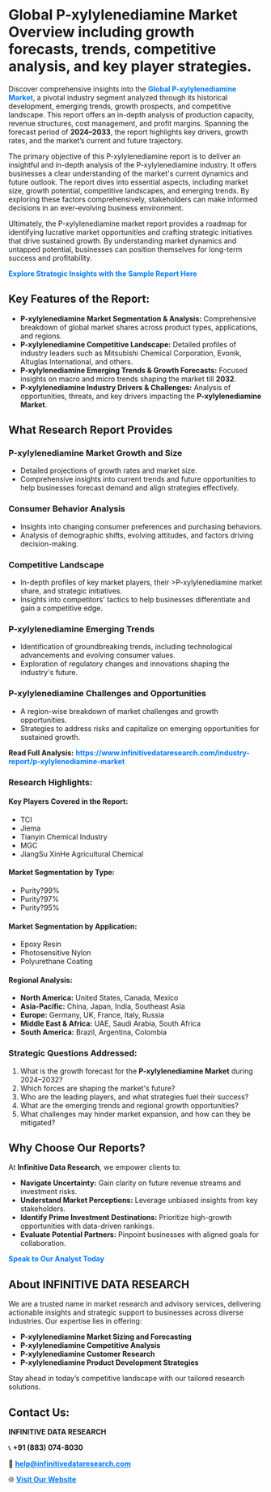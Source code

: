 <h1>Global P-xylylenediamine Market Overview including growth forecasts, trends, competitive analysis, and key player strategies.</h1>
<p>
Discover comprehensive insights into the 
<a href="https://www.infinitivedataresearch.com/industry-report/p-xylylenediamine-market" rel="dofollow" style="color: #007BFF; text-decoration: none;"><strong>Global P-xylylenediamine Market</strong></a>, a pivotal industry segment analyzed through its historical development, emerging trends, growth prospects, and competitive landscape. This report offers an in-depth analysis of production capacity, revenue structures, cost management, and profit margins. Spanning the forecast period of <strong>2024–2033</strong>, the report highlights key drivers, growth rates, and the market’s current and future trajectory.
</p>
<p>
The primary objective of this P-xylylenediamine report is to deliver an insightful and in-depth analysis of the P-xylylenediamine industry. It offers businesses a clear understanding of the market's current dynamics and future outlook. The report dives into essential aspects, including market size, growth potential, competitive landscapes, and emerging trends. By exploring these factors comprehensively, stakeholders can make informed decisions in an ever-evolving business environment.
</p>
<p>
Ultimately, the P-xylylenediamine market report provides a roadmap for identifying lucrative market opportunities and crafting strategic initiatives that drive sustained growth. By understanding market dynamics and untapped potential, businesses can position themselves for long-term success and profitability.
</p>
<p>
<a href="https://www.infinitivedataresearch.com/request-sample/reportId=105859" style="color: #007BFF; text-decoration: none;"><strong>Explore Strategic Insights with the Sample Report Here</strong></a>
</p>

<h2>Key Features of the Report:</h2>
<ul>
<li><strong>P-xylylenediamine Market Segmentation & Analysis:</strong> Comprehensive breakdown of global market shares across product types, applications, and regions.</li>
<li><strong>P-xylylenediamine Competitive Landscape:</strong> Detailed profiles of industry leaders such as Mitsubishi Chemical Corporation, Evonik, Altuglas International, and others.</li>
<li><strong>P-xylylenediamine Emerging Trends & Growth Forecasts:</strong> Focused insights on macro and micro trends shaping the market till <strong>2032</strong>.</li>
<li><strong>P-xylylenediamine Industry Drivers & Challenges:</strong> Analysis of opportunities, threats, and key drivers impacting the <strong>P-xylylenediamine Market</strong>.</li>
</ul>

<h2>What Research Report Provides</h2>
<h3>P-xylylenediamine Market Growth and Size</h3>
<ul>
<li>Detailed projections of growth rates and market size.</li>
<li>Comprehensive insights into current trends and future opportunities to help businesses forecast demand and align strategies effectively.</li>
</ul>

<h3>Consumer Behavior Analysis</h3>
<ul>
<li>Insights into changing consumer preferences and purchasing behaviors.</li>
<li>Analysis of demographic shifts, evolving attitudes, and factors driving decision-making.</li>
</ul>

<h3>Competitive Landscape</h3>
<ul>
<li>In-depth profiles of key market players, their >P-xylylenediamine market share, and strategic initiatives.</li>
<li>Insights into competitors' tactics to help businesses differentiate and gain a competitive edge.</li>
</ul>

<h3>P-xylylenediamine Emerging Trends</h3>
<ul>
<li>Identification of groundbreaking trends, including technological advancements and evolving consumer values.</li>
<li>Exploration of regulatory changes and innovations shaping the industry's future.</li>
</ul>

<h3>P-xylylenediamine Challenges and Opportunities</h3>
<ul>
<li>A region-wise breakdown of market challenges and growth opportunities.</li>
<li>Strategies to address risks and capitalize on emerging opportunities for sustained growth.</li>
</ul>
<p><strong>Read Full Analysis:</strong> <a href="https://www.infinitivedataresearch.com/industry-report/p-xylylenediamine-market" rel="dofollow" style="color: #007BFF; text-decoration: none;"><strong>https://www.infinitivedataresearch.com/industry-report/p-xylylenediamine-market</strong></a></p>
<h3>Research Highlights:</h3>
<h4>Key Players Covered in the Report:</h4>
<ul><li>TCI</li><li>Jiema</li><li>Tianyin Chemical Industry</li><li>MGC</li><li>JiangSu XinHe Agricultural Chemical</li></ul>
<h4>Market Segmentation by Type:</h4>
<ul><li>Purity?99%</li><li>Purity?97%</li><li>Purity?95%</li></ul>
<h4>Market Segmentation by Application:</h4>
<ul><li>Epoxy Resin</li><li>Photosensitive Nylon</li><li>Polyurethane Coating</li></ul>

<h4>Regional Analysis:</h4>
<ul>
<li><strong>North America:</strong> United States, Canada, Mexico</li>
<li><strong>Asia-Pacific:</strong> China, Japan, India, Southeast Asia</li>
<li><strong>Europe:</strong> Germany, UK, France, Italy, Russia</li>
<li><strong>Middle East & Africa:</strong> UAE, Saudi Arabia, South Africa</li>
<li><strong>South America:</strong> Brazil, Argentina, Colombia</li>
</ul>

<h3>Strategic Questions Addressed:</h3>
<ol>
<li>What is the growth forecast for the <strong>P-xylylenediamine Market</strong> during 2024–2032?</li>
<li>Which forces are shaping the market's future?</li>
<li>Who are the leading players, and what strategies fuel their success?</li>
<li>What are the emerging trends and regional growth opportunities?</li>
<li>What challenges may hinder market expansion, and how can they be mitigated?</li>
</ol>

<h2>Why Choose Our Reports?</h2>
<p>At <strong>Infinitive Data Research</strong>, we empower clients to:</p>
<ul>
<li><strong>Navigate Uncertainty:</strong> Gain clarity on future revenue streams and investment risks.</li>
<li><strong>Understand Market Perceptions:</strong> Leverage unbiased insights from key stakeholders.</li>
<li><strong>Identify Prime Investment Destinations:</strong> Prioritize high-growth opportunities with data-driven rankings.</li>
<li><strong>Evaluate Potential Partners:</strong> Pinpoint businesses with aligned goals for collaboration.</li>
</ul>
<p><a href="https://www.infinitivedataresearch.com/industry-report/p-xylylenediamine-market" rel="dofollow" style="color: #007BFF; text-decoration: none;"><strong>Speak to Our Analyst Today</strong></a></p>

<h2>About INFINITIVE DATA RESEARCH</h2>
<p>We are a trusted name in market research and advisory services, delivering actionable insights and strategic support to businesses across diverse industries. Our expertise lies in offering:</p>
<ul>
<li><strong>P-xylylenediamine Market Sizing and Forecasting</strong></li>
<li><strong>P-xylylenediamine Competitive Analysis</strong></li>
<li><strong>P-xylylenediamine Customer Research</strong></li>
<li><strong>P-xylylenediamine Product Development Strategies</strong></li>
</ul>
<p>Stay ahead in today’s competitive landscape with our tailored research solutions.</p>

<h2>Contact Us:</h2>
<p><strong>INFINITIVE DATA RESEARCH</strong></p>
<p>📞 <strong>+91 (883) 074-8030</strong></p>
<p>📧 <strong><a href="mailto:help@infinitivedataresearch.com" style="color: #007BFF;">help@infinitivedataresearch.com</a></strong></p>
<p>🌐 <strong><a href="https://www.infinitivedataresearch.com" rel="dofollow" style="color: #007BFF;">Visit Our Website</a></strong></p>